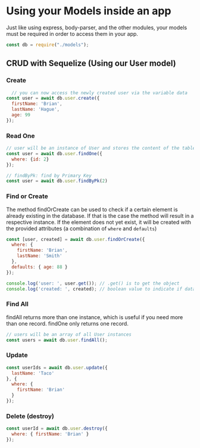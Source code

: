 # Using your Models inside an app

Just like using express, body-parser, and the other modules, your models must be required
in order to access them in your app.

```js
const db = require("./models");
```

## CRUD with Sequelize (Using our User model)

### Create

```js
  // you can now access the newly created user via the variable data
const user = await db.user.create({
  firstName: 'Brian',
  lastName: 'Hague',
  age: 99
});
```

### Read One

```js
// user will be an instance of User and stores the content of the table entry with id 2. if such an entry is not defined you will get null
const user = await db.user.findOne({
  where: {id: 2}
});

// findByPk: find by Primary Key
const user = await db.user.findByPk(2)
```

### Find or Create

The method findOrCreate can be used to check if a certain element is already existing in the database. If that is the case the method will result in a respective instance. If the element does not yet exist, it will be created with the provided attributes (a combination of `where` and `defaults`)

```js
const [user, created] = await db.user.findOrCreate({
  where: {
    firstName: 'Brian',
    lastName: 'Smith'
  },
  defaults: { age: 88 }
});

console.log('user: ', user.get()); // .get() is to get the object
console.log('created: ', created); // boolean value to indicate if data was created or not
```

### Find All

findAll returns more than one instance, which is useful if you need more than one record. findOne only returns one record.

```js
// users will be an array of all User instances
const users = await db.user.findAll();
```

### Update

```js
const userIds = await db.user.update({
  lastName: 'Taco'
}, {
  where: {
    firstName: 'Brian'
  }
});
```

### Delete (destroy)

```js
const userId = await db.user.destroy({
  where: { firstName: 'Brian' }
});
```